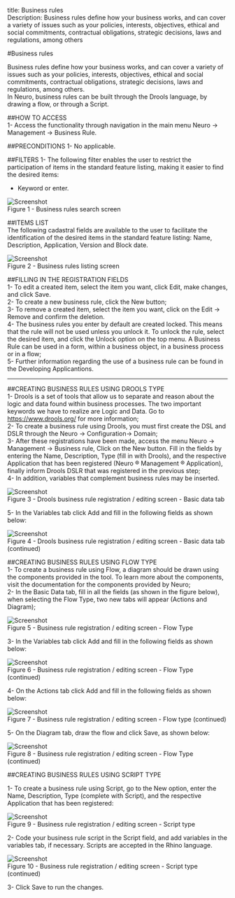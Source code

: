 title: Business rules  
Description: Business rules define how your business works, and can cover a variety of issues such as your policies, interests, objectives, ethical and social commitments, contractual obligations, strategic decisions, laws and regulations, among others  

#Business rules

Business rules define how your business works, and can cover a variety of issues such as your policies, interests, objectives, ethical and social commitments, contractual obligations, strategic decisions, laws and regulations, among others.  
In Neuro, business rules can be built through the Drools language, by drawing a flow, or through a Script.    

##HOW TO ACCESS  
1-	Access the functionality through navigation in the main menu Neuro → Management → Business Rule.    

##PRECONDITIONS
1-	No applicable.  

##FILTERS
1-	The following filter enables the user to restrict the participation of items in the standard feature listing, making it easier to find the desired items:  
-    Keyword or enter.  

![Screenshot](images/business-rule-filter.png)  
Figure 1 - Business rules search screen  

##ITEMS LIST  
The following cadastral fields are available to the user to facilitate the identification of the desired items in the standard feature listing: Name, Description, Application, Version and Block date.  

![Screenshot](images/business-rule-item.png)  
Figure 2 - Business rules listing screen

##FILLING IN THE REGISTRATION FIELDS  
  1- To edit a created item, select the item you want, click Edit, make changes, and click Save.  
  2- To create a new business rule, click the New button;  
  3- To remove a created item, select the item you want, click  on the Edit → Remove and confirm the deletion.  
  4- The business rules you enter by default are created locked. This means that the rule will not be used unless you unlock it. To unlock the rule, select the desired item, and click the Unlock option on the top menu. A Business Rule can be used in a form, within a business object, in a business process or in a flow;  
  5- Further information regarding the use of a business rule can be found in the Developing Applicantions.  

--------------------  

##CREATING BUSINESS RULES USING DROOLS TYPE  
  1- Drools is a set of tools that allow us to separate and reason about the logic and data found within business processes. The two important keywords we have to realize are Logic and Data. Go to https://www.drools.org/ for more information;  
  2- To create a business rule using Drools, you must first create the DSL and DSLR through the Neuro → Configuration→ Domain;  
  3- After these registrations have been made, access the menu Neuro → Management  → Business rule, Click on the New button. Fill in the fields by entering the  Name, Description, Type (fill in with Drools), and the respective Application that has been registered (Neuro ® Management ®  Application), finally inform Drools DSLR that was registered in the previous step;  
  4- In addition, variables that complement business rules may be inserted.  

![Screenshot](images/business-rule-drools.png)  
Figure 3 - Drools business rule registration / editing screen - Basic data tab  

  5- In the Variables tab click Add and fill in the following fields as shown below:

![Screenshot](images/business-rule-variables.png)  
Figure 4 - Drools business rule registration / editing screen - Basic data tab (continued)  

##CREATING BUSINESS RULES USING FLOW TYPE  
  1- To create a business rule using Flow, a diagram should be drawn using the components provided in the tool. To learn more about the components, visit the documentation for the components provided by Neuro;  
  2- In the Basic Data tab, fill in all the fields (as shown in the figure below), when selecting the Flow Type, two new tabs will appear (Actions and Diagram);  

![Screenshot](images/business-rule-flow.png)  
Figure 5 - Business rule registration / editing screen - Flow Type  

  3- In the Variables tab click Add and fill in the following fields as shown below:  

![Screenshot](images/business-rule-flowType.png)   
Figure 6 - Business rule registration / editing screen - Flow Type (continued)  

  4- On the Actions tab click Add and fill in the following fields as shown below:  

![Screenshot](images/business-rule-flowType2.png)  
Figure 7 - Business rule registration / editing screen - Flow type (continued)  

  5- On the Diagram tab, draw the flow and click Save, as shown below:  

![Screenshot](images/business-rule-flowType3.png)  
Figure 8 - Business rule registration / editing screen - Flow Type (continued)  

##CREATING BUSINESS RULES USING SCRIPT TYPE  

  1- To create a business rule using Script, go to the New option, enter the Name, Description, Type (complete with Script), and the respective Application that has been registered:  

![Screenshot](images/business-rule-script.png)  
Figure 9 - Business rule registration / editing screen - Script type  

  2- Code your business rule script in the Script field, and add variables in the variables tab, if necessary. Scripts are accepted in the Rhino language.  

![Screenshot](images/business-rule-script2.png)  
Figure 10 - Business rule registration / editing screen - Script type (continued)  

  3- Click Save to run the changes.  










